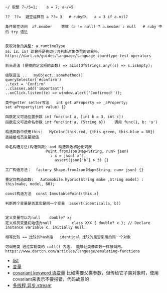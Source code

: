 ```
~/ 取整 7~/5=1;    a = 7; a~/=5

??  ??=  避空运算符 a ??= 3   # ruby中，  a = 3 if a.nil?

条件属性访问  a?.member    等效 (a != null) ? a.member : null   # ruby 中的 try 语法


获取对象的类型: a.runtimeType
as、is、is! 运算符是在运行时判断对象类型的运算符。 https://dart.cn/guides/language/language-tour#type-test-operators

箭头语法 (便捷的定义短的函数) => aListOfStrings.any((s) => s.isEmpty);

级联语法 ..   myObject..someMethod()
querySelector('#confirm')
..text = 'Confirm'
..classes.add('important')
..onClick.listen((e) => window.alert('Confirmed!'));

类中getter setter写法   int get aProperty => _aProperty;
set aProperty(int value) {}

函数定义可选位置参数 int func(int a, [int b = 3, int c])
函数定义可选命名参数 int func(int a, {String b})    调用 func(1, b: 's')

构造函数中使用this:   MyColor(this.red, {this.green, this.blue = 80})   直接给成员变量赋值

命名构造方法(构造函数) and 构造函数初始化列表
                  Point.fromJson(Map<String, num> json)
                    : x = json['x'],
                      assert(json['b'] > 3) {}

工厂构造方法：  factory Shape.fromJson(Map<String, num> json) {}

重定向构造函数:   Automobile.hybrid(String make ,String model) : this(make, model, 60);

const构造方法  const ImmutablePoint(this.x)

判断两个变量是否其实是同一个变量  assert(identical(a, b))


定义变量可以为null    double? x;
定义成员变量初始值为null         class XXX { double? x }; // Declare instance variable x, initially null.

相等比较 == 比较的hash指   identical 比较的是否引用的同一个对象

可调用类 通过实现类的 call() 方法， 能够让类像函数一样被调用。 https://www.dartcn.com/articles/language/emulating-functions

```
* [list](list)
* [变量](https://www.dartcn.com/guides/language/language-tour#%E5%8F%98%E9%87%8F)
* [covariant keyword 协变量](https://www.dartcn.com/guides/language/sound-problems#the-covariant-keyword) 比如需要父类参数，但传给它子类对象时，使用covariant来表示不要报错，代码故意的
* [多线程,异步,stream](async)